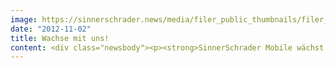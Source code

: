 ```yaml
---
image: https://sinnerschrader.news/media/filer_public_thumbnails/filer_public/f6/0b/f60b8599-f718-4882-b03d-ccbeabc2da68/varfoldersdjk8pxf42x64d8fxslz8jcc8fc0000gnttmpxdoile__480x288_q85_crop_subsampling-2_upscale.jpg
date: "2012-11-02"
title: Wachse mit uns!
content: <div class="newsbody"><p><strong>SinnerSchrader Mobile wächst. Mit Dir?</strong></p><p>Digital boomt. Und Mobile boom-boom-boomt.<br/>Wir suchen 10 neue Kolleginnen und Kollegen in allen Disziplinen bei SinnerSchrader Mobile in Berlin&#58; Kreation, Beratung und Technologie.<br/>Unter anderem<br/>Developer für iOS, Android oder Windows Phone,<br/>Projektmanager<br/>Designer<br/>und viele mehr.</p><p>Auf Dich warten spannende Projekte, ein kollegiales Arbeitsklima und immer neue Herausforderungen der jungen Mobile-Branche.</p><p>Lass uns gemeinsam wachsen.</p><p>Alle Jobs unter&#58;</p><p><a href="http&#58;//sinnerschrader.com/karriere" target="_blank">http&#58;//sinnerschrader.com/karriere</a></p></div>
---
```

